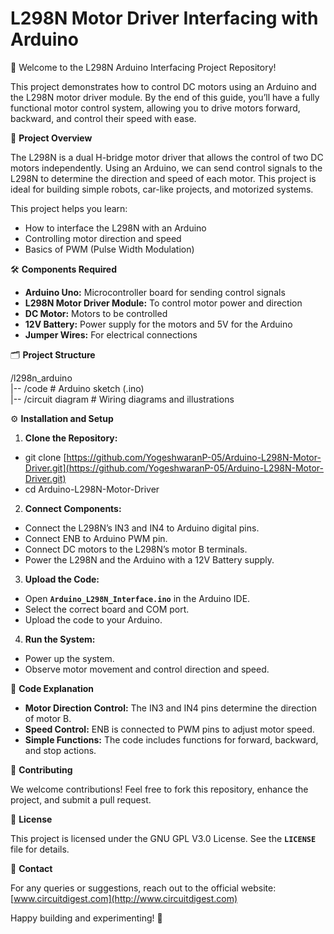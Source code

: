 # **L298N Motor Driver Interfacing with Arduino**

🚗 Welcome to the L298N Arduino Interfacing Project Repository\!

This project demonstrates how to control DC motors using an Arduino and the L298N motor driver module. By the end of this guide, you’ll have a fully functional motor control system, allowing you to drive motors forward, backward, and control their speed with ease.

📝 **Project Overview**

The L298N is a dual H-bridge motor driver that allows the control of two DC motors independently. Using an Arduino, we can send control signals to the L298N to determine the direction and speed of each motor. This project is ideal for building simple robots, car-like projects, and motorized systems.

This project helps you learn:

* How to interface the L298N with an Arduino  
* Controlling motor direction and speed  
* Basics of PWM (Pulse Width Modulation)

🛠 **Components Required**

* **Arduino Uno:** Microcontroller board for sending control signals  
* **L298N Motor Driver Module:** To control motor power and direction  
* **DC Motor:** Motors to be controlled  
* **12V Battery:** Power supply for the motors and 5V for the Arduino  
* **Jumper Wires:** For electrical connections

🗂 **Project Structure**

/l298n\_arduino  
|-- /code                             \# Arduino sketch (.ino)  
|-- /circuit diagram             \# Wiring diagrams and illustrations

⚙️ **Installation and Setup**

1. **Clone the Repository:**  
* git clone [https://github.com/YogeshwaranP-05/Arduino-L298N-Motor-Driver.git](https://github.com/YogeshwaranP-05/Arduino-L298N-Motor-Driver.git)  
* cd Arduino-L298N-Motor-Driver

2. **Connect Components:**  
* Connect the L298N’s IN3 and IN4 to Arduino digital pins.  
* Connect ENB to Arduino PWM pin.  
* Connect DC motors to the L298N’s motor B terminals.  
* Power the L298N and the Arduino with a 12V Battery supply.

3. **Upload the Code:**  
* Open **`Arduino_L298N_Interface.ino`** in the Arduino IDE.  
* Select the correct board and COM port.  
* Upload the code to your Arduino.

4. **Run the System:**  
* Power up the system.  
* Observe motor movement and control direction and speed.

📝 **Code Explanation**

* **Motor Direction Control:** The IN3 and IN4 pins determine the direction of motor B.  
* **Speed Control:** ENB is connected to PWM pins to adjust motor speed.  
* **Simple Functions:** The code includes functions for forward, backward, and stop actions.

🤝 **Contributing**

We welcome contributions\! Feel free to fork this repository, enhance the project, and submit a pull request.

🧩 **License**

This project is licensed under the GNU GPL V3.0 License. See the **`LICENSE`** file for details.

📧 **Contact**

For any queries or suggestions, reach out to the official website: [www.circuitdigest.com](http://www.circuitdigest.com)

Happy building and experimenting\! 🚀

